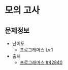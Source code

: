 # 모의 고사

## 문제정보
* 난이도
  * 프로그래머스 Lv.1
* 출처
  * [프로그래머스 #42840](https://programmers.co.kr/learn/courses/30/lessons/42840)